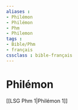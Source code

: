 ```yaml
---
aliases : 
- Philémon
- Philémon
- Phm
- Philemon
tags : 
- Bible/Phm
- français
cssclass : bible-français
---
```


# Philémon

[[LSG Phm 1|Philémon 1]]
